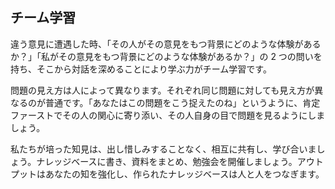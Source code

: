 ## チーム学習

違う意見に遭遇した時、「その人がその意見をもつ背景にどのような体験があるか？」「私がその意見をもつ背景にどのような体験があるか？」の 2 つの問いを持ち、そこから対話を深めることにより学ぶ力がチーム学習です。

問題の見え方は人によって異なります。それぞれ同じ問題に対しても見え方が異なるのが普通です。「あなたはこの問題をこう捉えたのね」というように、肯定ファーストでその人の関心に寄り添い、その人自身の目で問題を見るようにしましょう。

私たちが培った知見は、出し惜しみすることなく、相互に共有し、学び合いましょう。ナレッジベースに書き、資料をまとめ、勉強会を開催しましょう。アウトプットはあなたの知を強化し、作られたナレッジベースは人と人をつなぎます。
